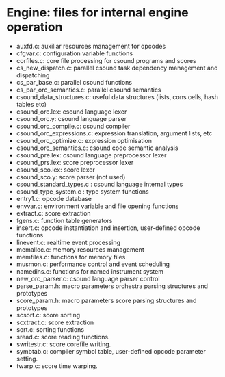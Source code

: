 Engine: files for internal engine operation
================================

* auxfd.c: auxiliar resources management for opcodes
* cfgvar.c: configuration variable functions
* corfiles.c: core file processing for csound programs and scores
* cs_new_dispatch.c: parallel csound task dependency management and dispatching
* cs_par_base.c: parallel csound functions
* cs_par_orc_semantics.c: parallel csound semantics
* csound_data_structures.c: useful data structures (lists, cons cells, hash tables etc)
* csound_orc.lex: csound language lexer
* csound_orc.y: csound language parser
* csound_orc_compile.c: csound compiler
* csound_orc_expressions.c: expression translation, argument lists, etc
* csound_orc_optimize.c: expression optimisation
* csound_orc_semantics.c: csound code semantic analysis
* csound_pre.lex: csound language preprocessor lexer
* csound_prs.lex: score preprocessor lexer
* csound_sco.lex: score lexer
* csound_sco.y: score parser (not used)
* csound_standard_types.c : csound language internal types
* csound_type_system.c : type system functions
* entry1.c: opcode database
* envvar.c: environment variable and file opening functions
* extract.c: score extraction
* fgens.c: function table generators
* insert.c: opcode instantiation and insertion, user-defined opcode functions
* linevent.c: realtime event processing
* memalloc.c: memory resources management
* memfiles.c: functions for memory files
* musmon.c: performance control and event scheduling
* namedins.c: functions for named instrument system
* new_orc_parser.c: csound language parser control
* parse_param.h: macro parameters orchestra parsing structures and prototypes
* score_param.h: macro parameters score parsing structures and prototypes
* scsort.c: score sorting
* scxtract.c: score extraction
* sort.c: sorting functions
* sread.c: score reading functions.
* swritestr.c: score corefile writing.
* symbtab.c: compiler symbol table, user-defined opcode parameter setting.
* twarp.c: score time warping.
